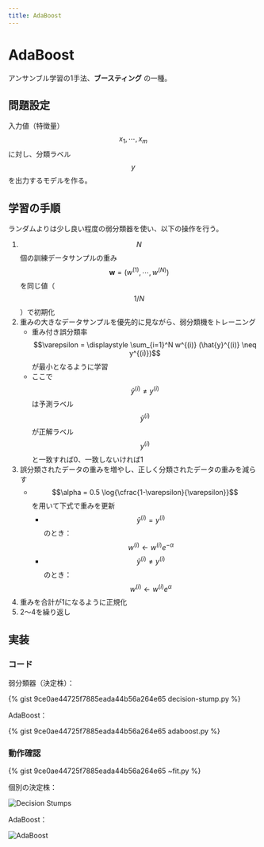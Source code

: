 ```yaml
---
title: AdaBoost
---
```


# AdaBoost

アンサンブル学習の1手法、**ブースティング** の一種。

## 問題設定

入力値（特徴量） $$x_1, \cdots, x_m$$ に対し、分類ラベル $$y$$ を出力するモデルを作る。


## 学習の手順

ランダムよりは少し良い程度の弱分類器を使い、以下の操作を行う。

1. $$N$$ 個の訓練データサンプルの重み $$\boldsymbol{w} = (w^{(1)}, \cdots, w^{(N)})$$ を同じ値（$$1/N$$）で初期化
2. 重みの大きなデータサンプルを優先的に見ながら、弱分類機をトレーニング
    - 重み付き誤分類率 $$\varepsilon = \displaystyle \sum_{i=1}^N w^{(i)} (\hat{y}^{(i)} \neq y^{(i)})$$ が最小となるように学習
    - ここで $$\hat{y}^{(i)} \neq y^{(i)}$$ は予測ラベル $$\hat{y}^{(i)}$$ が正解ラベル $$y^{(i)}$$ と一致すれば0、一致しないければ1
3. 誤分類されたデータの重みを増やし、正しく分類されたデータの重みを減らす
    - $$\alpha = 0.5 \log{\cfrac{1-\varepsilon}{\varepsilon}}$$ を用いて下式で重みを更新
        - $$\hat{y}^{(i)} = y^{(i)}$$ のとき：$$w^{(i)} \longleftarrow w^{(i)} e^{-\alpha}$$
        - $$\hat{y}^{(i)} \neq y^{(i)}$$ のとき：$$w^{(i)} \longleftarrow w^{(i)} e^{\alpha}$$
4. 重みを合計が1になるように正規化
5. 2〜4を繰り返し

## 実装

### コード

弱分類器（決定株）：

{% gist 9ce0ae44725f7885eada44b56a264e65 decision-stump.py %}

AdaBoost：

{% gist 9ce0ae44725f7885eada44b56a264e65 adaboost.py %}

### 動作確認

{% gist 9ce0ae44725f7885eada44b56a264e65 ~fit.py %}

個別の決定株：

![Decision Stumps](https://user-images.githubusercontent.com/13412823/81028224-70293a00-8ebb-11ea-9950-3abada25b814.png)


AdaBoost：

![AdaBoost](https://user-images.githubusercontent.com/13412823/81028228-73242a80-8ebb-11ea-9078-4e5cc8d0a2bf.png)
